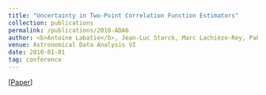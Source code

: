 ```yaml
---
title: "Uncertainty in Two-Point Correlation Function Estimators"
collection: publications
permalink: /publications/2010-ADA6
author: <b>Antoine Labatie</b>, Jean-Luc Starck, Marc Lachièze-Rey, Pablo Arnalte-Mur
venue: Astronomical Data Analysis VI
date: 2010-01-01
tag: conference
---
```


[[Paper](http://ada6.cosmostat.org/Proceedings/labatie.pdf)]
<br>
<br>
